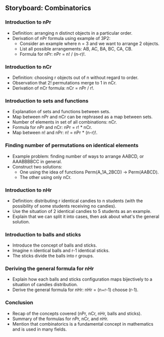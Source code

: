 ## Storyboard: Combinatorics

### Introduction to nPr
- Definition: arranging n distinct objects in a particular order.
- Derivation of nPr formula using example of 3P2:
    - Consider an example where n = 3 and we want to arrange 2 objects.
    - List all possible arrangements: AB, AC, BA, BC, CA, CB.
    - Formula for nPr: nPr = n! / (n-r)!.

### Introduction to nCr
- Definition: choosing r objects out of n without regard to order.
- Observation that 2! permutations merge to 1 in nCr.
- Derivation of nCr formula: nCr = nPr / r!.

### Introduction to sets and functions
- Explanation of sets and functions between sets.
- Map between nPr and nCr can be rephrased as a map between sets.
- Number of elements in set of all combinations: nCr.
- Formula for nPr and nCr: nPr = r! * nCr.
- Map between n! and nPr: n! = nPr * (n-r)!.

### Finding number of permutations on identical elements
- Example problem: finding number of ways to arrange AABCD, or AAABBBBCC in general.
- Construct two solutions: 
    - One using the idea of functions Perm(A_1A_2BCD) -> Perm(AABCD).
    - The other using only nCr.

### Introduction to nHr
- Definition: distributing r identical candies to n students (with the possibility of some students receiving no candies).
- Use the situation of 2 identical candies to 5 students as an example.
- Explain that we can split it into cases, then ask about what's the general solution.

### Introduction to balls and sticks
- Introduce the concept of balls and sticks.
- Imagine n identical balls and r-1 identical sticks.
- The sticks divide the balls into r groups.

### Deriving the general formula for nHr
- Explain how each balls and sticks configuration maps bijectively to a situation of candies distribution.
- Derive the general formula for nHr: nHr = (n+r-1) choose (r-1).

### Conclusion
- Recap of the concepts covered (nPr, nCr, nHr, balls and sticks).
- Summary of the formulas for nPr, nCr, and nHr.
- Mention that combinatorics is a fundamental concept in mathematics and is used in many fields.

